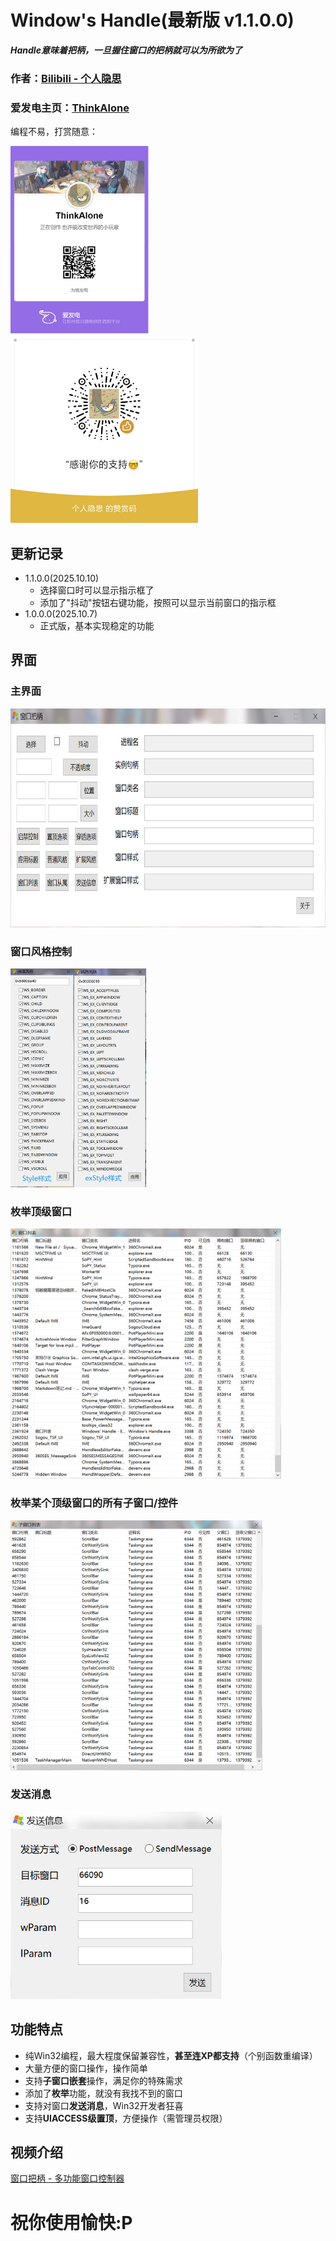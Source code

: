 # Window's Handle(最新版 v1.1.0.0)
***Handle意味着把柄，一旦握住窗口的把柄就可以为所欲为了***
### 作者：[Bilibili - 个人隐思](https://space.bilibili.com/1081364881 "来我主页玩玩ヾ(^∀^)ﾉ")
### 爱发电主页：[ThinkAlone](https://afdian.com/a/X1415 "您赞助的每一分都是我前进的动力")
编程不易，打赏随意：

<img src="/images/afdian-ThinkAlone.jpg" height="300" /> <img src="/images/mm_reward.png" height="300" />
## 更新记录
- 1.1.0.0(2025.10.10)
  - 选择窗口时可以显示指示框了
  - 添加了"抖动"按钮右键功能，按照可以显示当前窗口的指示框
- 1.0.0.0(2025.10.7)
  - 正式版，基本实现稳定的功能

## 界面
### 主界面
<img src="/images/ScreenShot.png" height="350" /><br>
### 窗口风格控制
<img src="/images/Styles.png" height="350" /><br>
### 枚举顶级窗口
<img src="/images/enum1.png" height="400" /><br>
### 枚举某个顶级窗口的所有子窗口/控件
<img src="/images/enum2.png" height="400" /><br>
### 发送消息
<img src="/images/Messages.png" height="300" /><br>

## 功能特点
- 纯Win32编程，最大程度保留兼容性，**甚至连XP都支持**（个别函数重编译）
- 大量方便的窗口操作，操作简单
- 支持**子窗口嵌套**操作，满足你的特殊需求
- 添加了**枚举**功能，就没有我找不到的窗口
- 支持对窗口**发送消息**，Win32开发者狂喜
- 支持**UIACCESS级置顶**，方便操作（需管理员权限）

## 视频介绍
[窗口把柄 - 多功能窗口控制器](https://www.bilibili.com/video/BV1dyxCzaEWZ/ "视频介绍")

# 祝你使用愉快:P
